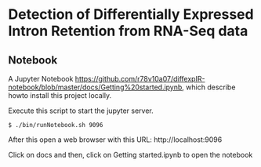 # Detection of Differentially Expressed Intron Retention from RNA-Seq data 

## Notebook

A Jupyter Notebook https://github.com/r78v10a07/diffexpIR-notebook/blob/master/docs/Getting%20started.ipynb, which describe howto install this project locally.

Execute this script to start the jupyter server.

```
$ ./bin/runNotebook.sh 9096
```

After this open a web browser with this URL: http://localhost:9096

Click on docs and then, click on Getting started.ipynb to open the notebook
